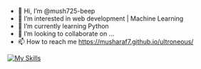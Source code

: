 - 👋 Hi, I’m @mush725-beep
- 👀 I’m interested in web development | Machine Learning
- 🌱 I’m currently learning Python
- 💞️ I’m looking to collaborate on ...
- 📫 How to reach me https://musharaf7.github.io/ultroneous/

[![My Skills](https://skillicons.dev/icons?i=js,html,css,c,java,python,gcp)](https://skillicons.dev)

<!---
mush725-beep/mush725-beep is a ✨ special ✨ repository because its `README.md` (this file) appears on your GitHub profile.
You can click the Preview link to take a look at your changes.
--->
